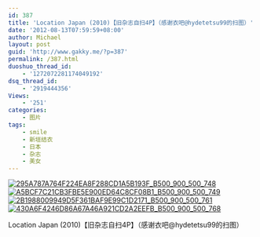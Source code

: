 ```yaml
---
id: 387
title: 'Location Japan (2010)【旧杂志自扫4P】（感谢衣吧@hydetetsu99的扫图）'
date: '2012-08-13T07:59:59+08:00'
author: Michael
layout: post
guid: 'http://www.gakky.me/?p=387'
permalink: /387.html
duoshuo_thread_id:
    - '1272072281174049192'
dsq_thread_id:
    - '2919444356'
Views:
    - '251'
categories:
    - 图片
tags:
    - smile
    - 新垣结衣
    - 日本
    - 杂志
    - 美女
---
```


[![295A787A764F224EA8F288CD1A5B193F_B500_900_500_748](http://www.yui-aragaki.org/wp-content/uploads/img/295A787A764F224EA8F288CD1A5B193F_B500_900_500_748.jpeg)](http://www.yui-aragaki.org/wp-content/uploads/img/295A787A764F224EA8F288CD1A5B193F_B1280_1280_1280_1917.jpeg) [![A5BCF7C21CB3FBE5E900ED64C8CF08B1_B500_900_500_749](http://www.yui-aragaki.org/wp-content/uploads/img/A5BCF7C21CB3FBE5E900ED64C8CF08B1_B500_900_500_749.jpeg)](http://www.yui-aragaki.org/wp-content/uploads/img/A5BCF7C21CB3FBE5E900ED64C8CF08B1_B1280_1280_1280_1919.jpeg) [![2B1988009949D5F361BAF9E99C1D2171_B500_900_500_761](http://www.yui-aragaki.org/wp-content/uploads/img/2B1988009949D5F361BAF9E99C1D2171_B500_900_500_761.jpeg)](http://www.yui-aragaki.org/wp-content/uploads/img/2B1988009949D5F361BAF9E99C1D2171_B1280_1280_1280_1948.jpeg) [![430A6F4246D86A67A46A921CD2A2EEFB_B500_900_500_768](http://www.yui-aragaki.org/wp-content/uploads/img/430A6F4246D86A67A46A921CD2A2EEFB_B500_900_500_768.jpeg)](http://www.yui-aragaki.org/wp-content/uploads/img/430A6F4246D86A67A46A921CD2A2EEFB_B1280_1280_1280_1967.jpeg)

Location Japan (2010)【旧杂志自扫4P】（感谢衣吧@hydetetsu99的扫图）
